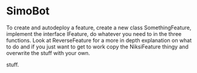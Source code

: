 SimoBot
=======

To create and autodeploy a feature, create a new class SomethingFeature, implement the interface IFeature,
do whatever you need to in the three functions. Look at ReverseFeature for a more in depth explanation on what to do
and if you just want to get to work copy the NiksiFeature thingy and overwrite the stuff with your own.

stuff.
